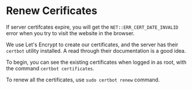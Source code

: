 # Renew Cerificates

If server certifcates expire, you will get the `NET::ERR_CERT_DATE_INVALID` error when you try to visit the website in the browser.

We use Let's Encrypt to create our certificates, and the server has their `certbot` utility installed. A read through their documentation is a good idea. 

To begin, you can see the existing certificates when logged in as root, with the command `certbot certificates`. 

To renew all the certificates, use `sudo certbot renew` command.